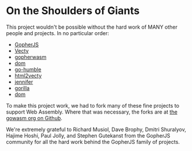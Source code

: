 # On the Shoulders of Giants

This project wouldn't be possible without the hard work of MANY other people and projects.  In no particular order:

* [GopherJS](https://gopherjs.org)
* [Vecty](https://github.com/gopherjs/vecty)
* [gopherwasm](https://github.com/gopherjs/gopherwasm)
* [dom](https://honnef.co/go/js/dom)
* [go-humble](https://github.com/go-humble/router)
* [html2vecty](https://jsgo.io/dave/html2vecty)
* [jennifer](https://github.com/dave/jennifer)
* [gorilla](http://www.gorillatoolkit.org/)
* [dom](https://github.com/yml/go-js-dom)

To make this project work, we had to fork many of these fine projects to support Web Assembly.  Where that was necessary, the forks are at [the gowasm org on Github](https://github.com/gowasm).

We're extremely grateful to Richard Musiol, Dave Brophy, Dmitri Shuralyov, Hajime Hoshi, Paul Jolly, and Stephen Gutekanst from the GopherJS community for all the hard work behind the GopherJS family of projects.
